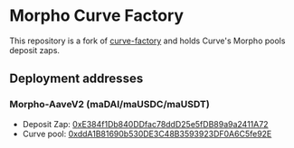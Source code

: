 # Morpho Curve Factory

This repository is a fork of [curve-factory](https://github.com/curvefi/curve-factory) and holds Curve's Morpho pools deposit zaps.

## Deployment addresses

### Morpho-AaveV2 (maDAI/maUSDC/maUSDT)

- Deposit Zap: [0xE384f1Db840DDfac78ddD25e5fDB89a9a2411A72](https://etherscan.io/address/0xe384f1db840ddfac78ddd25e5fdb89a9a2411a72)
- Curve pool: [0xddA1B81690b530DE3C48B3593923DF0A6C5fe92E](https://etherscan.io/address/0xdda1b81690b530de3c48b3593923df0a6c5fe92e)
